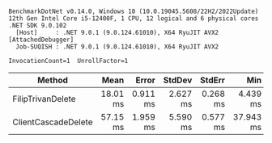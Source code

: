```

BenchmarkDotNet v0.14.0, Windows 10 (10.0.19045.5608/22H2/2022Update)
12th Gen Intel Core i5-12400F, 1 CPU, 12 logical and 6 physical cores
.NET SDK 9.0.102
  [Host]     : .NET 9.0.1 (9.0.124.61010), X64 RyuJIT AVX2 [AttachedDebugger]
  Job-SUQISH : .NET 9.0.1 (9.0.124.61010), X64 RyuJIT AVX2

InvocationCount=1  UnrollFactor=1  

```
| Method              | Mean     | Error    | StdDev   | StdErr   | Min       | Q1       | Median   | Q3       | Max      | Op/s  | Allocated  |
|-------------------- |---------:|---------:|---------:|---------:|----------:|---------:|---------:|---------:|---------:|------:|-----------:|
| FilipTrivanDelete   | 18.01 ms | 0.911 ms | 2.627 ms | 0.268 ms |  4.439 ms | 16.64 ms | 17.91 ms | 19.14 ms | 23.67 ms | 55.52 |  129.74 KB |
| ClientCascadeDelete | 57.15 ms | 1.959 ms | 5.590 ms | 0.577 ms | 37.943 ms | 54.10 ms | 56.48 ms | 60.62 ms | 72.24 ms | 17.50 | 7004.27 KB |
